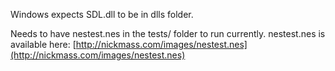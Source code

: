 Windows expects SDL.dll to be in dlls folder.

Needs to have nestest.nes in the tests/ folder to run currently.
nestest.nes is available here: [http://nickmass.com/images/nestest.nes](http://nickmass.com/images/nestest.nes)

